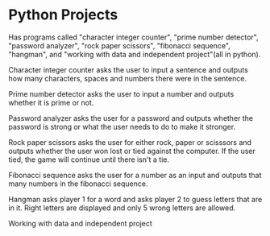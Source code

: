 # Python Projects
Has programs called "character integer counter", "prime number detector", "password analyzer", "rock paper scissors", "fibonacci sequence", "hangman", and "working with data and independent project"(all in python).

Character integer counter asks the user to input a sentence and outputs how many characters, spaces and numbers there were in the sentence.

Prime number detector asks the user to input a number and outputs whether it is prime or not.

Password analyzer asks the user for a password and outputs whether the password is strong or what the user needs to do to make it stronger.

Rock paper scissors asks the user for either rock, paper or scisssors and outputs whether the user won lost or tied against the computer. If the user tied, the game will continue until there isn't a tie.

Fibonacci sequence asks the user for a number as an input and outputs that many numbers in the fibonacci sequence.

Hangman asks player 1 for a word and asks player 2 to guess letters that are in it. Right letters are displayed and only 5 wrong letters are allowed.

Working with data and independent project
